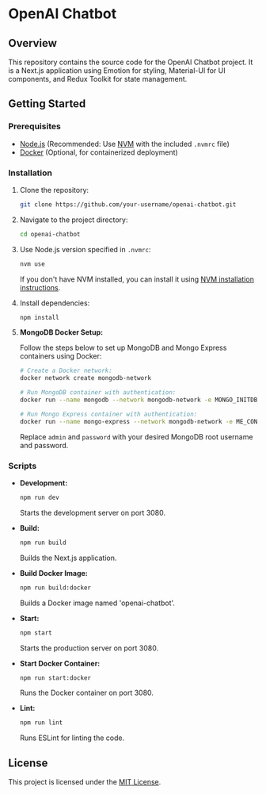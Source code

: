 # OpenAI Chatbot

## Overview

This repository contains the source code for the OpenAI Chatbot project. It is a Next.js application using Emotion for styling, Material-UI for UI components, and Redux Toolkit for state management.

## Getting Started

### Prerequisites

- [Node.js](https://nodejs.org/) (Recommended: Use [NVM](https://github.com/nvm-sh/nvm) with the included `.nvmrc` file)
- [Docker](https://www.docker.com/) (Optional, for containerized deployment)

### Installation

1. Clone the repository:

   ```bash
   git clone https://github.com/your-username/openai-chatbot.git
   ```

2. Navigate to the project directory:

   ```bash
   cd openai-chatbot
   ```

3. Use Node.js version specified in `.nvmrc`:

   ```bash
   nvm use
   ```

   If you don't have NVM installed, you can install it using [NVM installation instructions](https://github.com/nvm-sh/nvm#installing-and-updating).

4. Install dependencies:

   ```bash
   npm install
   ```

5. **MongoDB Docker Setup:**

   Follow the steps below to set up MongoDB and Mongo Express containers using Docker:

   ```bash
   # Create a Docker network:
   docker network create mongodb-network

   # Run MongoDB container with authentication:
   docker run --name mongodb --network mongodb-network -e MONGO_INITDB_ROOT_USERNAME=admin -e MONGO_INITDB_ROOT_PASSWORD=password -d mongo

   # Run Mongo Express container with authentication:
   docker run --name mongo-express --network mongodb-network -e ME_CONFIG_MONGODB_SERVER=mongodb -e ME_CONFIG_MONGODB_ADMINUSERNAME=admin -e ME_CONFIG_MONGODB_ADMINPASSWORD=password -e ME_CONFIG_BASICAUTH_USERNAME=admin -e ME_CONFIG_BASICAUTH_PASSWORD=password -p 8081:8081 -d mongo-express
   ```

   Replace `admin` and `password` with your desired MongoDB root username and password.

### Scripts

- **Development:**

  ```bash
  npm run dev
  ```

  Starts the development server on port 3080.

- **Build:**

  ```bash
  npm run build
  ```

  Builds the Next.js application.

- **Build Docker Image:**

  ```bash
  npm run build:docker
  ```

  Builds a Docker image named 'openai-chatbot'.

- **Start:**

  ```bash
  npm start
  ```

  Starts the production server on port 3080.

- **Start Docker Container:**

  ```bash
  npm run start:docker
  ```

  Runs the Docker container on port 3080.

- **Lint:**

  ```bash
  npm run lint
  ```

  Runs ESLint for linting the code.

## License

This project is licensed under the [MIT License](LICENSE.md).

